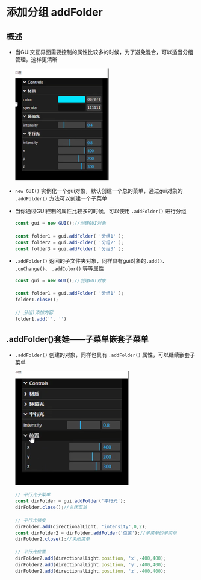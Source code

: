 # 添加分组 addFolder

## 概述

+ 当GUI交互界面需要控制的属性比较多的时候，为了避免混合，可以适当分组管理，这样更清晰

  ![分组](images/分组.png)

+ `new GUI()` 实例化一个gui对象，默认创建一个总的菜单，通过gui对象的 `.addFolder()` 方法可以创建一个子菜单
+ 当你通过GUI控制的属性比较多的时候，可以使用 `.addFolder()` 进行分组

  ```js
  const gui = new GUI();//创建GUI对象

  const folder1 = gui.addFolder( '分组1' );
  const folder2 = gui.addFolder( '分组2' );
  const folder3 = gui.addFolder( '分组3' );
  ```

+ `.addFolder()` 返回的子文件夹对象，同样具有gui对象的`.add()`、 `.onChange()`、 `.addColor()` 等等属性

  ```js
  const gui = new GUI();//创建GUI对象

  const folder1 = gui.addFolder( '分组1' );
  folder1.close();

  // 分组1添加内容
  folder1.add('', '')
  ```

## .addFolder()套娃——子菜单嵌套子菜单

+ `.addFolder()` 创建的对象，同样也具有 `.addFolder()` 属性，可以继续嵌套子菜单

  ![嵌套](images/嵌套.png)

  ```js
  // 平行光子菜单
  const dirFolder = gui.addFolder('平行光');
  dirFolder.close();//关闭菜单

  // 平行光强度
  dirFolder.add(directionalLight, 'intensity',0,2);
  const dirFolder2 = dirFolder.addFolder('位置');//子菜单的子菜单
  dirFolder2.close();//关闭菜单

  // 平行光位置
  dirFolder2.add(directionalLight.position, 'x',-400,400);
  dirFolder2.add(directionalLight.position, 'y',-400,400);
  dirFolder2.add(directionalLight.position, 'z',-400,400);
  ```
